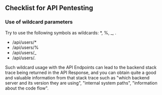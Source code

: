 ## Checklist for API Pentesting

### Use of wildcard parameters
Try to use the following symbols as wildcards: *, %, _, .    

* /api/users/*    
* /api/users/%    
* /api/users/_    
* /api/users/.

Such wildcard usage with the API Endpoints can lead to the backend stack trace being returned in the API Response, and you can obtain quite a good and valuable information from that stack trace such as "which backend server and its version they are using", "internal system paths", "information about the code flow". 
